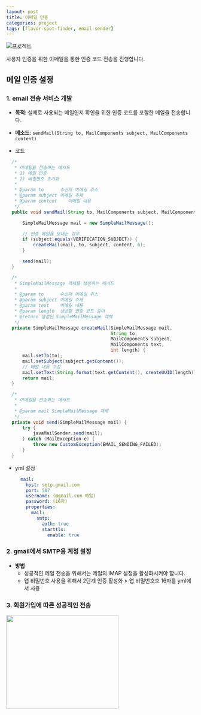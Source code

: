 ```yaml
---
layout: post
title: 이메일 인증
categories: project
tags: [flavor-spot-finder, email-sender]
---
```

![프로젝트](https://d34u8crftukxnk.cloudfront.net/slackpress/prod/sites/6/Project-management-steps2.ko-KR.png)

사용자 인증을 위한 이메일을 통한 인증 코드 전송을 진행합니다.

## 메일 인증 설정

### 1. email 전송 서비스 개발

- **목적**: 실제로 사용되는 메일인지 확인을 위한 인증 코드를 포함한 메일을 전송합니다.


- **메소드**: `sendMail(String to, MailComponents subject, MailComponents content)`


- 코드

```java
  /*
   * 이메일을 전송하는 메서드
   * 1) 메일 인증
   * 2) 비밀번호 초기화
   *
   * @param to      수신자 이메일 주소
   * @param subject 이메일 주제
   * @param content    이메일 내용
   */
  public void sendMail(String to, MailComponents subject, MailComponents content) {

      SimpleMailMessage mail = new SimpleMailMessage();

      // 인증 메일을 보내는 경우
      if (subject.equals(VERIFICATION_SUBJECT)) {
          createMail(mail, to, subject, content, 6);
      }

      send(mail);
  }
```


```java
  /*
   * SimpleMailMessage 객체를 생성하는 메서드
   *
   * @param to      수신자 이메일 주소
   * @param subject 이메일 주제
   * @param text    이메일 내용
   * @param length  생성할 인증 코드 길이
   * @return 생성된 SimpleMailMessage 객체
   */
  private SimpleMailMessage createMail(SimpleMailMessage mail,
                                       String to,
                                       MailComponents subject,
                                       MailComponents text,
                                       int length) {
      mail.setTo(to);
      mail.setSubject(subject.getContent());
      // 메일 내용 구성
      mail.setText(String.format(text.getContent(), createUUID(length)));
      return mail;
  }
```


```java
  /*
   * 이메일을 전송하는 메서드
   *
   * @param mail SimpleMailMessage 객체
   */
  private void send(SimpleMailMessage mail) {
      try {
          javaMailSender.send(mail);
      } catch (MailException e) {
          throw new CustomException(EMAIL_SENDING_FAILED);
      }
  }
```

- yml 설정

  ```yml
    mail:
      host: smtp.gmail.com
      port: 587
      username: (@gmail.com 메일)
      password: (16자)
      properties:
        mail:
          smtp:
            auth: true
            starttls:
              enable: true
  ```

### 2. gmail에서 SMTP용 계정 설정


- **방법**
  - 성공적인 메일 전송을 위해서는 메일의 IMAP 설정을 활성화시켜야 합니다.
  - 앱 비밀번호 사용을 위해서 2단계 인증 활성화 > 앱 비밀번호호 16자를 yml에서 사용


### 3. 회원가입에 따른 성공적인 전송

<img src="https://img1.daumcdn.net/thumb/R1280x0/?scode=mtistory2&fname=https%3A%2F%2Fblog.kakaocdn.net%2Fdn%2Fb3BtFn%2FbtsHUUW4Lqa%2FZlLhVK8IihGSBsyXvmRGUK%2Fimg.png" width="300" height="250"/>

